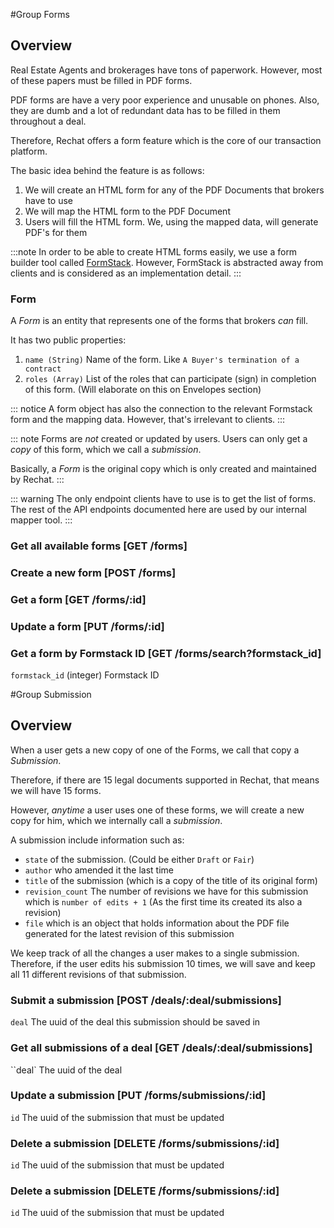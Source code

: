 #Group Forms

## Overview

Real Estate Agents and brokerages have tons of paperwork. However, most of these papers must be filled in PDF forms.

PDF forms are have a very poor experience and unusable on phones. Also, they are dumb and a lot of redundant data has to be filled in them throughout a deal.

Therefore, Rechat offers a form feature which is the core of our transaction platform.

The basic idea behind the feature is as follows:

1. We will create an HTML form for any of the PDF Documents that brokers have to use
2. We will map the HTML form to the PDF Document
3. Users will fill the HTML form. We, using the mapped data, will generate PDF's for them

:::note
  In order to be able to create HTML forms easily, we use a form builder tool called [FormStack](https://formstack.com).
  However, FormStack is abstracted away from clients and is considered as an implementation detail.
:::


### Form

A _Form_ is an entity that represents one of the forms that brokers _can_ fill.

It has two public properties:

1) `name (String)` Name of the form. Like `A Buyer's termination of a contract`
2) `roles (Array)` List of the roles that can participate (sign) in completion of this form.
  (Will elaborate on this on Envelopes section)

::: notice
A form object has also the connection to the relevant Formstack form and the mapping data. However, that's irrelevant to clients.
:::

::: note
Forms are _not_ created or updated by users. Users can only get a _copy_ of this form, which we call a _submission_.

Basically, a _Form_ is the original copy which is only created and maintained by Rechat.
:::

::: warning
The only endpoint clients have to use is to get the list of forms.
The rest of the API endpoints documented here are used by our internal mapper tool.
:::

### Get all available forms [GET /forms]
<!-- include(tests/form/getAll.md) -->

### Create a new form [POST /forms]
<!-- include(tests/form/create.md) -->

### Get a form [GET /forms/:id]
<!-- include(tests/form/get.md) -->

### Update a form [PUT /forms/:id]
<!-- include(tests/form/getAll.md) -->

### Get a form by Formstack ID [GET /forms/search?formstack_id]

`formstack_id` (integer) Formstack ID

<!-- include(tests/form/getByFSId.md) -->


#Group Submission

## Overview

When a user gets a new copy of one of the Forms, we call that copy a _Submission_.

Therefore, if there are 15 legal documents supported in Rechat, that means we will have 15 forms.

However, _anytime_ a user uses one of these forms, we will create a new copy for him, which we internally call a _submission_.

A submission include information such as:

* `state` of the submission. (Could be either `Draft` or `Fair`)
* `author` who amended it the last time
* `title` of the submission (which is a copy of the title of its original form)
* `revision_count` The number of revisions we have for this submission which is `number of edits + 1` (As the first time its created its also a revision)
* `file` which is an object that holds information about the PDF file generated for the latest revision of this submission

We keep track of all the changes a user makes to a single submission.
Therefore, if the user edits his submission 10 times, we will save and keep all 11 different revisions of that submission.

### Submit a submission [POST /deals/:deal/submissions]

`deal` The uuid of the deal this submission should be saved in

<!-- include(tests/submission/create.md) -->

### Get all submissions of a deal [GET /deals/:deal/submissions]

``deal` The uuid of the deal

<!-- include(tests/submission/getAll.md) -->

### Update a submission [PUT /forms/submissions/:id]

`id` The uuid of the submission that must be updated

<!-- include(tests/submission/update.md) -->

### Delete a submission [DELETE /forms/submissions/:id]

`id` The uuid of the submission that must be updated

<!-- include(tests/submission/remove.md) -->

### Delete a submission [DELETE /forms/submissions/:id]

`id` The uuid of the submission that must be updated

<!-- include(tests/submission/remove.md) -->